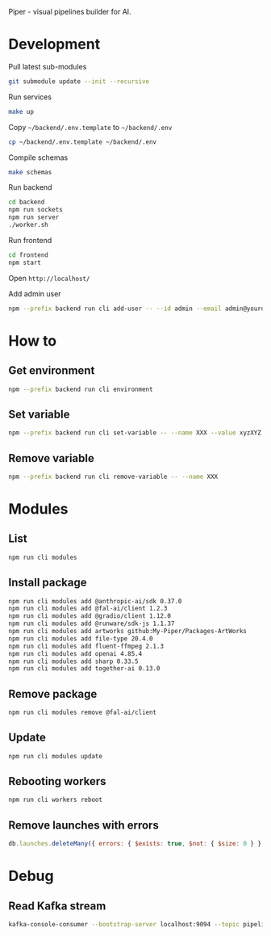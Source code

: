 Piper - visual pipelines builder for AI.

# Development

Pull latest sub-modules

```bash
git submodule update --init --recursive
```

Run services

```bash
make up
```

Copy `~/backend/.env.template` to `~/backend/.env`

```bash
cp ~/backend/.env.template ~/backend/.env
```

Compile schemas

```bash
make schemas
```

Run backend

```bash
cd backend
npm run sockets
npm run server
./worker.sh
```

Run frontend

```bash
cd frontend
npm start
```

Open `http://localhost/`

Add admin user

```bash
npm --prefix backend run cli add-user -- --id admin --email admin@yourdomain.com --role admin --password xyzXYZ
```

# How to

## Get environment

```bash
npm --prefix backend run cli environment
```

## Set variable

```bash
npm --prefix backend run cli set-variable -- --name XXX --value xyzXYZ
```

## Remove variable

```bash
npm --prefix backend run cli remove-variable -- --name XXX
```

# Modules

## List

```bash
npm run cli modules
```

## Install package

```bash
npm run cli modules add @anthropic-ai/sdk 0.37.0
npm run cli modules add @fal-ai/client 1.2.3
npm run cli modules add @gradio/client 1.12.0
npm run cli modules add @runware/sdk-js 1.1.37
npm run cli modules add artworks github:My-Piper/Packages-ArtWorks
npm run cli modules add file-type 20.4.0
npm run cli modules add fluent-ffmpeg 2.1.3
npm run cli modules add openai 4.85.4
npm run cli modules add sharp 0.33.5
npm run cli modules add together-ai 0.13.0
```

## Remove package

```bash
npm run cli modules remove @fal-ai/client
```

## Update

```bash
npm run cli modules update
```

## Rebooting workers

```bash
npm run cli workers reboot
```

## Remove launches with errors

```js
db.launches.deleteMany({ errors: { $exists: true, $not: { $size: 0 } } });
```

# Debug

## Read Kafka stream

```bash
kafka-console-consumer --bootstrap-server localhost:9094 --topic pipeline.messages --from-beginning
```
